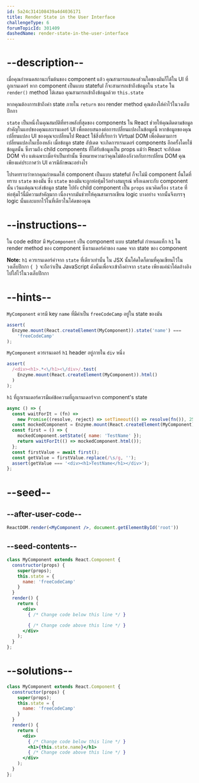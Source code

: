 ```yaml
---
id: 5a24c314108439a4d4036171
title: Render State in the User Interface
challengeType: 6
forumTopicId: 301409
dashedName: render-state-in-the-user-interface
---
```


# --description--

เมื่อคุณกำหนดสถานะเริ่มต้นของ component แล้ว คุณสามารถแสดงส่วนใดของมันก็ได้ใน UI ที่ถูกเรนเดอร์ หาก component เป็นแบบ stateful ก็จะสามารถเข้าถึงข้อมูลใน `state` ใน `render()` method ได้เสมอ คุณสามารถเข้าถึงข้อมูลด้วย `this.state`

หากคุณต้องการเข้าถึงค่า state ภายใน `return` ของ render method คุณต้องใส่ค่าไว้ในวงเล็บปีกกา

`state` เป็นหนึ่งในคุณสมบัติที่ทรงพลังที่สุดของ components ใน React ช่วยให้คุณติดตามข้อมูลสำคัญในแอปของคุณและเรนเดอร์ UI เพื่อตอบสนองต่อการเปลี่ยนแปลงในข้อมูลนี้ หากข้อมูลของคุณเปลี่ยนแปลง UI ของคุณจะเปลี่ยนไป React ใช้สิ่งที่เรียกว่า Virtual DOM เพื่อติดตามการเปลี่ยนแปลงในเบื้องหลัง เมื่อข้อมูล state อัปเดต จะเกิดการเรนเดอร์ components อีกครั้งโดยใช้ข้อมูลนั้น ซึ่งรวมถึง child components ที่ได้รับข้อมูลเป็น props แม้ว่า React จะอัปเดต DOM จริง แต่เฉพาะเมื่อจำเป็นเท่านั้น ซึ่งหมายความว่าคุณไม่ต้องกังวลกับการเปลี่ยน DOM คุณเพียงแค่ประกาศว่า UI ควรมีลักษณะอย่างไร

โปรดทราบว่าหากคุณกำหนดให้ component เป็นแบบ stateful ก็จะไม่มี component อื่นใดที่ทราบ `state` ของมัน ซึ่ง `state` ของมันจะถูกห่อหุ้มไว้อย่างสมบูรณ์ หรือเฉพาะกับ component นั้น เว้นแต่คุณจะส่งข้อมูล state ไปยัง child component เป็น `props` แนวคิดเรื่อง `state` ที่ห่อหุ้มไว้นี้มีความสำคัญมาก เนื่องจากมันช่วยให้คุณสามารถเขียน logic บางอย่าง จากนั้นจึงบรรจุ logic นั้นและแยกไว้ในที่เดียวในโค้ดของคุณ

# --instructions--

ใน code editor มี `MyComponent` เป็น component แบบ stateful กำหนดแท็ก `h1` ใน render method ของ component ซึ่งเรนเดอร์ค่าของ `name` จาก state ของ component

**Note:** `h1` ควรเรนเดอร์ค่าจาก `state` ที่เดียวเท่านั้น ใน JSX นั้นโค้ดใดก็ตามที่คุณเขียนไว้ในวงเล็บปีกกา `{ }` จะถือว่าเป็น JavaScript ดังนั้นเพื่อจะเข้าถึงค่าจาก `state` เพียงแค่นำโค้ดอ้างอิงไปใส่ไว้ในวงเล็บปีกกา

# --hints--

`MyComponent` ควรมี key `name` ที่มีค่าเป็น `freeCodeCamp` อยู่ใน state ของมัน

```js
assert(
  Enzyme.mount(React.createElement(MyComponent)).state('name') ===
    'freeCodeCamp'
);
```

`MyComponent` ควรเรนเดอร์ `h1` header อยู่ภายใน `div` หนึ่ง

```js
assert(
  /<div><h1>.*<\/h1><\/div>/.test(
    Enzyme.mount(React.createElement(MyComponent)).html()
  )
);
```

`h1` ที่ถูกเรนเดอร์ควรมีแค่ข้อความที่ถูกเรนเดอร์จาก component's state

```js
async () => {
  const waitForIt = (fn) =>
    new Promise((resolve, reject) => setTimeout(() => resolve(fn()), 250));
  const mockedComponent = Enzyme.mount(React.createElement(MyComponent));
  const first = () => {
    mockedComponent.setState({ name: 'TestName' });
    return waitForIt(() => mockedComponent.html());
  };
  const firstValue = await first();
  const getValue = firstValue.replace(/\s/g, '');
  assert(getValue === '<div><h1>TestName</h1></div>');
};
```

# --seed--

## --after-user-code--

```jsx
ReactDOM.render(<MyComponent />, document.getElementById('root'))
```

## --seed-contents--

```jsx
class MyComponent extends React.Component {
  constructor(props) {
    super(props);
    this.state = {
      name: 'freeCodeCamp'
    }
  }
  render() {
    return (
      <div>
        { /* Change code below this line */ }

        { /* Change code above this line */ }
      </div>
    );
  }
};
```

# --solutions--

```jsx
class MyComponent extends React.Component {
  constructor(props) {
    super(props);
    this.state = {
      name: 'freeCodeCamp'
    }
  }
  render() {
    return (
      <div>
        { /* Change code below this line */ }
        <h1>{this.state.name}</h1>
        { /* Change code above this line */ }
      </div>
    );
  }
};
```
